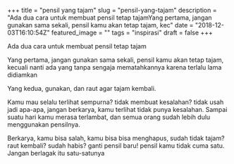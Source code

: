 +++
title = "pensil yang tajam"
slug = "pensil-yang-tajam"
description = "Ada dua cara untuk membuat pensil tetap tajamYang pertama, jangan gunakan sama sekali, pensil kamu akan tetap tajam, kec"
date = "2018-12-03T16:10:54Z"
featured_image = ""
tags = "inspirasi"
draft = false
+++ 
 
Ada dua cara untuk membuat pensil tetap tajam

Yang pertama, jangan gunakan sama sekali, pensil kamu akan tetap tajam, kecuali nanti ada yang tanpa sengaja mematahkannya karena terlalu lama didiamkan

Yang kedua, gunakan, dan raut agar tajam kembali.

Kamu mau selalu terlihat sempurna? tidak membuat kesalahan? tidak usah jadi apa-apa, jangan berkarya, kamu terlihat tidak punya kesalahan. Sampai suatu hari kamu merasa terlambat, dan semua orang sudah lebih dulu menggunakan pensilnya.

Berkarya, kamu bisa salah, kamu bisa bisa menghapus, sudah tidak tajam? raut kembali? sudah habis? ganti pensil baru! pensil kamu tidak cuma satu. Jangan berlagak itu satu-satunya